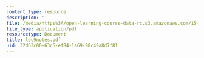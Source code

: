 ```yaml
---
content_type: resource
description: ''
file: /media/https%3A/open-learning-course-data-rc.s3.amazonaws.com/15-514-financial-and-managerial-accounting-summer-2003/32d63c0063c5ef841a6998c49a8d7f81_lec9notes.pdf
file_type: application/pdf
resourcetype: Document
title: lec9notes.pdf
uid: 32d63c00-63c5-ef84-1a69-98c49a8d7f81
---
```

